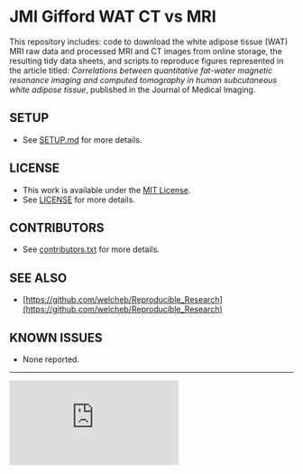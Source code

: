 JMI Gifford WAT CT vs MRI
=============================

This repository includes: code to download the white adipose tissue (WAT) MRI raw data and processed MRI and CT images from online storage, the resulting tidy data sheets, and scripts to reproduce figures represented in the article titled: 
*Correlations between quantitative fat-water magnetic resonance imaging and computed tomography in human subcutaneous white adipose tissue*, published in the Journal of Medical Imaging.


SETUP
-----
* See [SETUP.md](./SETUP.md) for more details.

LICENSE
-------
* This work is available under the [MIT License](http://opensource.org/licenses/MIT). 
* See [LICENSE](./LICENSE) for more details.

CONTRIBUTORS
------------
* See [contributors.txt](./contributors.txt) for more details.

SEE ALSO
--------
* [https://github.com/welcheb/Reproducible_Research](https://github.com/welcheb/Reproducible_Research)

KNOWN ISSUES
------------
* None reported.  

-----------------------------------------------
[![Analytics](https://ga-beacon.appspot.com/UA-54485519-2/JMI_Gifford_WAT_CT_HU_vs_MRI_FSF/README.md)](https://github.com/igrigorik/ga-beacon)



